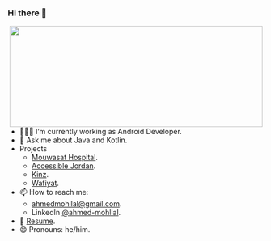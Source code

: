 ### Hi there 👋

<!--
**amohllal/amohllal** is a ✨ _special_ ✨ repository because its `README.md` (this file) appears on your GitHub profile.
-->

<img height="200em" width="500em" src="https://github-readme-stats-eight-theta.vercel.app/api/top-langs/?username=amohllal&theme=dark&layout=compact&langs_count=8&hide_border=true" align="right"/>

- 👨🏽‍💻 I’m currently working as Android Developer.
- 💬 Ask me about Java and Kotlin.
- Projects
  - [Mouwasat Hospital](https://play.google.com/store/apps/details?id=com.mouwasat.app).
  - [Accessible Jordan](https://play.google.com/store/apps/details?id=com.dotjo.accessiblejordan).
  - [Kinz](https://play.google.com/store/apps/details?id=com.dotjo.kinz).
  - [Wafiyat](https://play.google.com/store/apps/details?id=com.androfolio.wafyat).
- 📫 How to reach me:
  - ahmedmohllal@gmail.com.
  - LinkedIn [@ahmed-mohllal](https://www.linkedin.com/in/ahmed-mohllal/).
- 📄 [Resume](https://drive.google.com/file/d/1Rgqi6HCrC8HHQ8vxXZva8HO7yxEqx79Q/view?usp=sharing).
- 😄 Pronouns: he/him.
